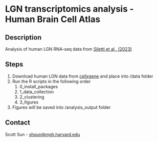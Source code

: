 # LGN transcriptomics analysis - Human Brain Cell Atlas

## Description
Analysis of human LGN RNA-seq data from [Siletti et al., (2023)](10.1126/science.add7046)

## Steps
1. Download human LGN data from [cellxgene](https://cellxgene.cziscience.com/collections/283d65eb-dd53-496d-adb7-7570c7caa443) and place into /data folder
2. Run the R scripts in the following order
   1. 0_install_packages
   2. 1_data_collection
   3. 2_clustering
   4. 3_figures
3. Figures will be saved into /analysis_output folder

## Contact
Scott Sun - shsun@mgh.harvard.edu
